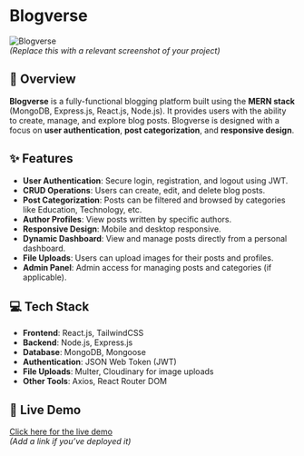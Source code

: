 # Blogverse

![Blogverse](path-to-your-screenshot.png)  
*(Replace this with a relevant screenshot of your project)*

## 📖 Overview

**Blogverse** is a fully-functional blogging platform built using the **MERN stack** (MongoDB, Express.js, React.js, Node.js). It provides users with the ability to create, manage, and explore blog posts. Blogverse is designed with a focus on **user authentication**, **post categorization**, and **responsive design**.

## ✨ Features

- **User Authentication**: Secure login, registration, and logout using JWT.
- **CRUD Operations**: Users can create, edit, and delete blog posts.
- **Post Categorization**: Posts can be filtered and browsed by categories like Education, Technology, etc.
- **Author Profiles**: View posts written by specific authors.
- **Responsive Design**: Mobile and desktop responsive.
- **Dynamic Dashboard**: View and manage posts directly from a personal dashboard.
- **File Uploads**: Users can upload images for their posts and profiles.
- **Admin Panel**: Admin access for managing posts and categories (if applicable).

## 💻 Tech Stack

- **Frontend**: React.js, TailwindCSS
- **Backend**: Node.js, Express.js
- **Database**: MongoDB, Mongoose
- **Authentication**: JSON Web Token (JWT)
- **File Uploads**: Multer, Cloudinary for image uploads
- **Other Tools**: Axios, React Router DOM

## 🚀 Live Demo
[Click here for the live demo](#)  
*(Add a link if you’ve deployed it)*
